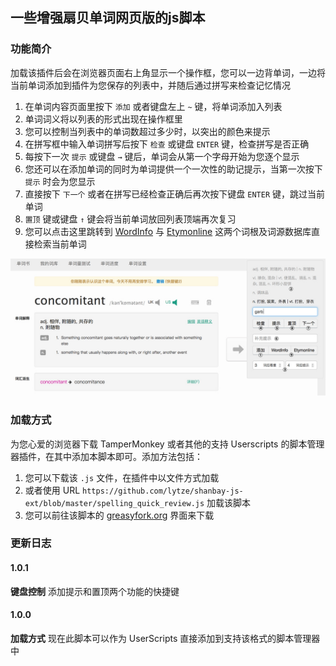 ## 一些增强扇贝单词网页版的js脚本

### 功能简介

加载该插件后会在浏览器页面右上角显示一个操作框，您可以一边背单词，一边将当前单词添加到插件为您保存的列表中，并随后通过拼写来检查记忆情况

1. 在单词内容页面里按下 `添加` 或者键盘左上 `~` 键，将单词添加入列表
2. 单词词义将以列表的形式出现在操作框里
3. 您可以控制当列表中的单词数超过多少时，以突出的颜色来提示
4. 在拼写框中输入单词拼写后按下 `检查` 或键盘 `ENTER` 键，检查拼写是否正确
5. 每按下一次 `提示` 或键盘 `→` 键后，单词会从第一个字母开始为您逐个显示
6. 您还可以在添加单词的同时为单词提供一个一次性的助记提示，当第一次按下 `提示` 时会为您显示
7. 直接按下 `下一个` 或者在拼写已经检查正确后再次按下键盘 `ENTER` 键，跳过当前单词
8. `置顶` 键或键盘 `↑` 键会将当前单词放回列表顶端再次复习
9. 您可以点击这里跳转到 [WordInfo](http://wordinfo.info) 与 [Etymonline](http://www.etymonline.com) 这两个词根及词源数据库直接检索当前单词

![example](./example.jpg)

### 加载方式

为您心爱的浏览器下载 TamperMonkey 或者其他的支持 Userscripts 的脚本管理器插件，在其中添加本脚本即可。添加方法包括：

1. 您可以下载该 `.js` 文件，在插件中以文件方式加载
2. 或者使用 URL `https://github.com/lytze/shanbay-js-ext/blob/master/spelling_quick_review.js` 加载该脚本
3. 您可以前往该脚本的 [greasyfork.org](https://greasyfork.org/ja/scripts/34450-扇贝单词拼写检查) 界面来下载

### 更新日志

#### 1.0.1

__键盘控制__ 添加提示和置顶两个功能的快捷键

#### 1.0.0

__加载方式__ 现在此脚本可以作为 UserScripts 直接添加到支持该格式的脚本管理器中
